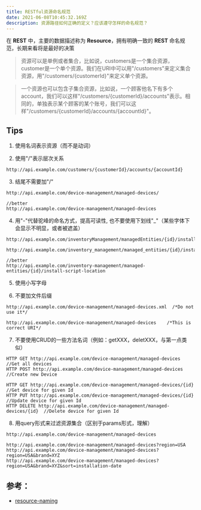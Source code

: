 ```yaml
---
title: RESTful资源命名规范
date: 2021-06-08T10:45:32.169Z
description: 资源路径如何正确的定义？应该遵守怎样的命名规范？
---
```


在 **REST** 中，主要的数据描述称为 **Resource**，拥有明确一致的 **REST** 命名规范，长期来看将是最好的决策

> 资源可以是单例或者集合，比如说，customers是一个集合资源，customer是一个单个资源。我们在URI中可以用"/customers"来定义集合资源，用"/customers/{customerId}"来定义单个资源。

> 一个资源也可以包含子集合资源，比如说，一个顾客他名下有多个account，我们可以这样"/customers/{customerId}/accounts"表示。相同的，单独表示某个顾客的某个账号，我们可以这样"/customers/{customerId}/accounts/{accountId}"。

## Tips
1. 使用名词表示资源（而不是动词）


2. 使用"/"表示层次关系

```url
http://api.example.com/customers/{customerId}/accounts/{accountId}
```


3. 结尾不需要加"/"

```url
http://api.example.com/device-management/managed-devices/

//better
http://api.example.com/device-management/managed-devices
```

4. 用"-"代替驼峰的命名方式，提高可读性,
   也不要使用下划线"_"（某些字体下会显示不明显，或者被遮盖）

```url
http://api.example.com/inventoryManagement/managedEntities/{id}/installScriptLocation 

http://api.example.com/inventory_management/managed_entities/{id}/install_script_location

//better
http://api.example.com/inventory-management/managed-entities/{id}/install-script-location
```

5. 使用小写字母


6. 不要加文件后缀

```url
http://api.example.com/device-management/managed-devices.xml  /*Do not use it*/

http://api.example.com/device-management/managed-devices 	/*This is correct URI*/
```

7. 不要使用CRUD的一些方法名词（例如：getXXX，deletXXX，与第一点类似）

```url
HTTP GET http://api.example.com/device-management/managed-devices  //Get all devices
HTTP POST http://api.example.com/device-management/managed-devices  //Create new Device

HTTP GET http://api.example.com/device-management/managed-devices/{id}  //Get device for given Id
HTTP PUT http://api.example.com/device-management/managed-devices/{id}  //Update device for given Id
HTTP DELETE http://api.example.com/device-management/managed-devices/{id}  //Delete device for given Id
```


8. 用query形式来过滤资源集合（区别于params形式，理解）
```url
http://api.example.com/device-management/managed-devices

http://api.example.com/device-management/managed-devices?region=USA
http://api.example.com/device-management/managed-devices?region=USA&brand=XYZ
http://api.example.com/device-management/managed-devices?region=USA&brand=XYZ&sort=installation-date
```


## 参考：
- [resource-naming](https://restfulapi.net/resource-naming)
